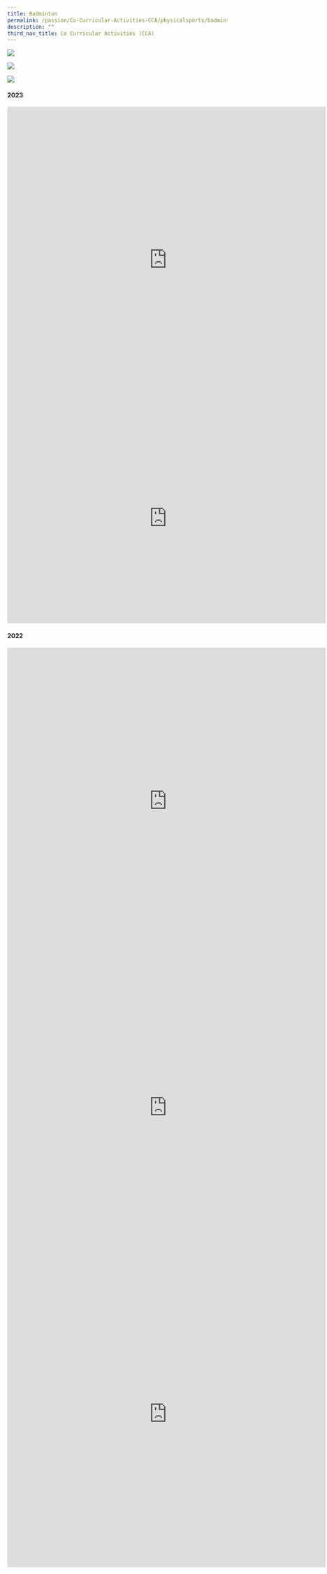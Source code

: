 ```yaml
---
title: Badminton
permalink: /passion/Co-Curricular-Activities-CCA/physicalsports/badminton/
description: ""
third_nav_title: Co Curricular Activities (CCA)
---
```

![](/images/CCAbanner.png)

![](/images/CCA2022/CCA-Badmintonpptx-1.jpg)

![](/images/CCA2022/CCA-Badmintonpptx2.jpg)

#### 2023
<iframe allowfullscreen="true" height="700" width="729" frameborder="0" src="https://docs.google.com/presentation/d/e/2PACX-1vQp2OO9wsoe-Je4T4XKqSQ45idTiO7s2MyCyvQOALsVZrtT42FfQ6NilChIdLbuzUEvl8RmSGWRPxMv/embed?start=false&amp;loop=false&amp;delayms=3000"></iframe>

<iframe title="2023 Bball" allowfullscreen="" allow="autoplay; fullscreen; picture-in-picture" frameborder="0" height="480" width="729" src="https://player.vimeo.com/video/797578946?h=8620e4a9c3&amp;badge=0&amp;autopause=0&amp;player\_id=0&amp;app\_id=58479"></iframe>

#### 2022
<iframe src="https://docs.google.com/presentation/d/e/2PACX-1vSZIQviYxYv2aFe4ROr90qe4sKGtnTI7DqjBlgSP0HL4svcMki8nlsYgmVAMWi2TYzCUX2G0aih_B5R/embed?start=true&amp;loop=true&amp;delayms=3000" frameborder="0" width="729" height="700" allowfullscreen="true"></iframe>

<iframe src="https://player.vimeo.com/video/800396606?h=59d20135be&amp;badge=0&amp;autopause=0&amp;player_id=0&amp;app_id=58479" width="729" height="700" frameborder="0" allow="autoplay; fullscreen; picture-in-picture" allowfullscreen="" title="Badminton Video Royce.MOV"></iframe>

<iframe src="https://player.vimeo.com/video/798275874?h=95dd1370ed&amp;badge=0&amp;autopause=0&amp;player_id=0&amp;app_id=58479" width="729" height="700" frameborder="0" allow="autoplay; fullscreen; picture-in-picture" allowfullscreen="" title="Badminton Video Daniel.MOV"></iframe>